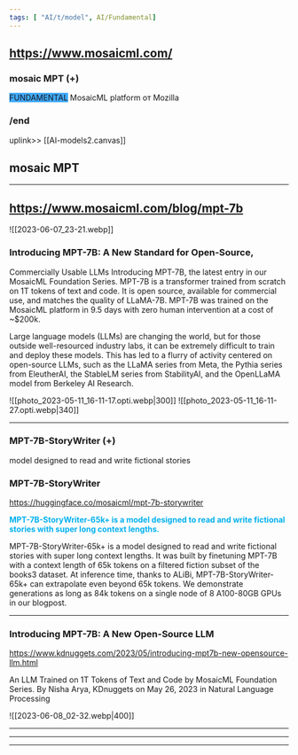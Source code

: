 ```yaml
---
tags: [ "AI/t/model", AI/Fundamental]
---
```

https://www.mosaicml.com/
---
### mosaic MPT (+)
<span style="background:#40a9ff">FUNDAMENTAL</span>
MosaicML platform от Mozilla
### /end
uplink>> [[AI-models2.canvas]] 



## mosaic MPT
---
https://www.mosaicml.com/blog/mpt-7b
---
![[2023-06-07_23-21.webp]]

### Introducing MPT-7B: A New Standard for Open-Source, 
Commercially Usable LLMs
Introducing MPT-7B, the latest entry in our MosaicML Foundation Series. MPT-7B is a transformer trained from scratch on 1T tokens of text and code. It is open source, available for commercial use, and matches the quality of LLaMA-7B. MPT-7B was trained on the MosaicML platform in 9.5 days with zero human intervention at a cost of ~$200k.

Large language models (LLMs) are changing the world, but for those outside well-resourced industry labs, it can be extremely difficult to train and deploy these models. This has led to a flurry of activity centered on open-source LLMs, such as the LLaMA series from Meta, the Pythia series from EleutherAI, the StableLM series from StabilityAI, and the OpenLLaMA model from Berkeley AI Research.  

![[photo_2023-05-11_16-11-17.opti.webp|300]] ![[photo_2023-05-11_16-11-27.opti.webp|340]]

---
### MPT-7B-StoryWriter (+)
model designed to read and write fictional stories
### MPT-7B-StoryWriter

https://huggingface.co/mosaicml/mpt-7b-storywriter

<b><font color="#00b0f0">MPT-7B-StoryWriter-65k+ is a model designed to read and write fictional stories with super long context lengths.</font></b>

MPT-7B-StoryWriter-65k+ is a model designed to read and write fictional stories with super long context lengths. It was built by finetuning MPT-7B with a context length of 65k tokens on a filtered fiction subset of the books3 dataset. At inference time, thanks to ALiBi, MPT-7B-StoryWriter-65k+ can extrapolate even beyond 65k tokens. We demonstrate generations as long as 84k tokens on a single node of 8 A100-80GB GPUs in our blogpost.


---

### Introducing MPT-7B: A New Open-Source LLM
https://www.kdnuggets.com/2023/05/introducing-mpt7b-new-opensource-llm.html

An LLM Trained on 1T Tokens of Text and Code by MosaicML Foundation Series.
By Nisha Arya, KDnuggets on May 26, 2023 in Natural Language Processing

![[2023-06-08_02-32.webp|400]]


---


---


---




